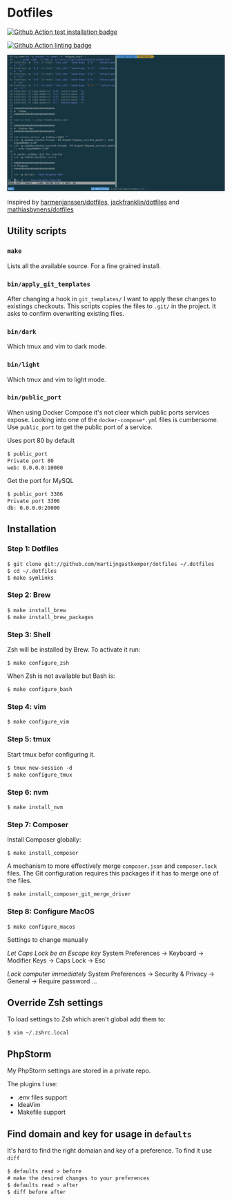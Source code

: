 # Dotfiles

[![Github Action test installation badge](https://github.com/martijngastkemper/dotfiles/workflows/Test%20installation/badge.svg)](https://github.com/martijngastkemper/dotfiles/actions)

[![Github Action linting badge](https://github.com/martijngastkemper/dotfiles/workflows/Linting/badge.svg)](https://github.com/martijngastkemper/dotfiles/actions)

![Screenshot of my terminal](screenshot.png)

Inspired by [harmenjanssen/dotfiles](https://github.com/harmenjanssen/dotfiles), [jackfranklin/dotfiles](https://github.com/jackfranklin/dotfiles) and [mathiasbynens/dotfiles](https://github.com/mathiasbynens/dotfiles)

## Utility scripts

### `make`

Lists all the available source. For a fine grained install.

### `bin/apply_git_templates`

After changing a hook in `git_templates/` I want to apply these changes to existings checkouts. This scripts copies the files to `.git/` in the project. It asks to confirm overwriting existing files.

### `bin/dark`

Which tmux and vim to dark mode.

### `bin/light`

Which tmux and vim to light mode.

### `bin/public_port`

When using Docker Compose it's not clear which public ports services expose. Looking into one of the `docker-compose*.yml` files is cumbersome. Use `public_port` to get the public port of a service.

Uses port 80 by default

    $ public_port
    Private port 80
    web: 0.0.0.0:10000

Get the port for MySQL

    $ public_port 3306
    Private port 3306
    db: 0.0.0.0:20000

## Installation

### Step 1: Dotfiles

    $ git clone git://github.com/martijngastkemper/dotfiles ~/.dotfiles
    $ cd ~/.dotfiles
    $ make symlinks

### Step 2: Brew

    $ make install_brew
    $ make install_brew_packages

### Step 3: Shell

Zsh will be installed by Brew. To activate it run:

    $ make configure_zsh

When Zsh is not available but Bash is:

    $ make configure_bash

### Step 4: vim

    $ make configure_vim

### Step 5: tmux

Start tmux befor configuring it.

    $ tmux new-session -d
    $ make configure_tmux

### Step 6: nvm

    $ make install_nvm

### Step 7: Composer

Install Composer globally:

    $ make install_composer

A mechanism to more effectively merge `composer.json` and `composer.lock` files. The Git configuration requires this packages if it has to merge one of the files.

    $ make install_composer_git_merge_driver

### Step 8: Configure MacOS

    $ make configure_macos

Settings to change manually

*Let Caps Lock be an Escape key*
System Preferences -> Keyboard -> Modifier Keys -> Caps Lock -> Esc

*Lock computer immediately*
System Preferences -> Security & Privacy -> General -> Require password ...

## Override Zsh settings

To load settings to Zsh which aren't global add them to:

    $ vim ~/.zshrc.local

## PhpStorm

My PhpStorm settings are stored in a private repo.

The plugins I use:

- .env files support
- IdeaVim
- Makefile support

## Find domain and key for usage in ``defaults``

It's hard to find the right domaian and key of a preference. To find it use ``diff``

    $ defaults read > before
    # make the desired changes to your preferences
    $ defaults read > after
    $ diff before after
